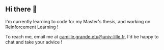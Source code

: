 ## Hi there 👋

<!--
**CamilleGrande/CamilleGrande** is a ✨ _special_ ✨ repository because its `README.md` (this file) appears on your GitHub profile.

Here are some ideas to get you started:

- 🔭 I’m currently working on ...
- 🌱 I’m currently learning ...
- 👯 I’m looking to collaborate on ...
- 🤔 I’m looking for help with ...
- 💬 Ask me about ...
- 📫 How to reach me: ...
- 😄 Pronouns: ...
- ⚡ Fun fact: ...
-->
I'm currently learning to code for my Master's thesis, and working on Reinforcement Learning !

To reach me, email me at camille.grande.etu@univ-lille.fr, I'd be happy to chat and take your advice !
